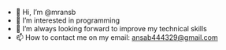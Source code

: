 - 👋 Hi, I’m @mransb
- 👀 I’m interested in programming
- 🌱 I’m always looking forward to improve my technical skills
- 📫 How to contact me on my email: ansab444329@gmail.com


<!---
mransb/mransb is a ✨ special ✨ repository because its `README.md` (this file) appears on your GitHub profile.
You can click the Preview link to take a look at your changes.
--->
